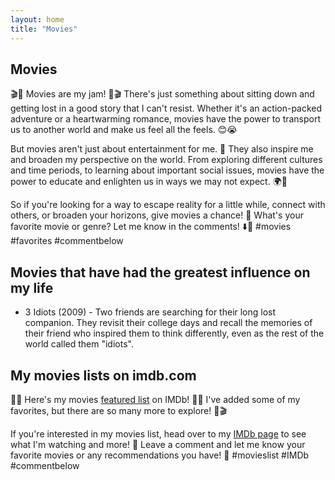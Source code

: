```yaml
---
layout: home
title: "Movies"
---
```


## Movies

🎬🍿 Movies are my jam! 🍿🎬
There's just something about sitting down and getting lost in a good story that I can't resist.  Whether it's an action-packed adventure or a heartwarming romance, movies have the power to transport us to another world and make us feel all the feels. 😊😭

But movies aren't just about entertainment for me. 🤔 They also inspire me and broaden my perspective on the world. From exploring different cultures and time periods, to learning about important social issues, movies have the power to educate and enlighten us in ways we may not expect. 🌍🌟

So if you're looking for a way to escape reality for a little while, connect with others, or broaden your horizons, give movies a chance! 🙌 What's your favorite movie or genre? Let me know in the comments! ⬇️🎥 #movies #favorites #commentbelow

## Movies that have had the greatest influence on my life
 - 3 Idiots (2009) - Two friends are searching for their long lost companion. They revisit their college days and recall the memories of their friend who inspired them to think differently, even as the rest of the world called them "idiots". 

## My movies lists on imdb.com

🎥🍿 Here's my movies [featured list](http://www.imdb.com/list/ls569375147/) on IMDb! 🍿🎥
I've added some of my favorites, but there are so many more to explore! 🌟🎬

If you're interested in my movies list, head over to my [IMDb page](https://www.imdb.com/user/ur163788981) to see what I'm watching and more! 👀
Leave a comment and let me know your favorite movies or any recommendations you have! 🙌 #movieslist #IMDb #commentbelow


<br>


